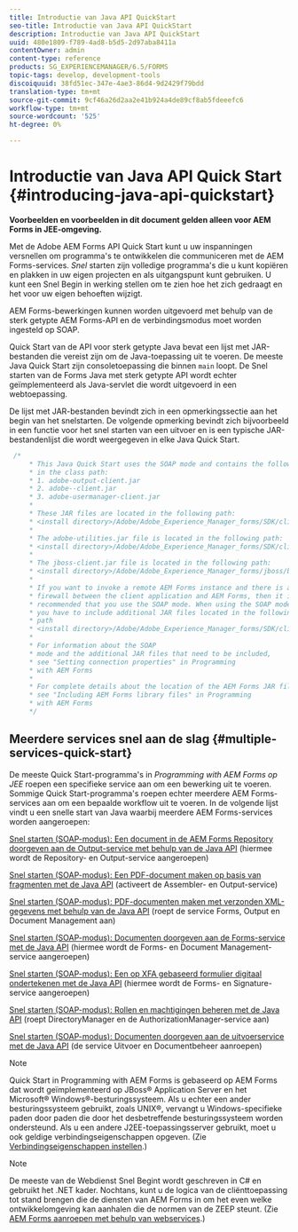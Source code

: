 ```yaml
---
title: Introductie van Java API QuickStart
seo-title: Introductie van Java API QuickStart
description: Introductie van Java API QuickStart
uuid: 480e1809-f789-4ad8-b5d5-2d97aba8411a
contentOwner: admin
content-type: reference
products: SG_EXPERIENCEMANAGER/6.5/FORMS
topic-tags: develop, development-tools
discoiquuid: 38fd51ec-347e-4ae3-86d4-9d2429f79bdd
translation-type: tm+mt
source-git-commit: 9cf46a26d2aa2e41b924a4de89cf8ab5fdeeefc6
workflow-type: tm+mt
source-wordcount: '525'
ht-degree: 0%

---
```



# Introductie van Java API Quick Start {#introducing-java-api-quickstart}

**Voorbeelden en voorbeelden in dit document gelden alleen voor AEM Forms in JEE-omgeving.**

Met de Adobe AEM Forms API Quick Start kunt u uw inspanningen versnellen om programma&#39;s te ontwikkelen die communiceren met de AEM Forms-services. *Snel* starten zijn volledige programma&#39;s die u kunt kopiëren en plakken in uw eigen projecten en als uitgangspunt kunt gebruiken. U kunt een Snel Begin in werking stellen om te zien hoe het zich gedraagt en het voor uw eigen behoeften wijzigt.

AEM Forms-bewerkingen kunnen worden uitgevoerd met behulp van de sterk getypte AEM Forms-API en de verbindingsmodus moet worden ingesteld op SOAP.

Quick Start van de API voor sterk getypte Java bevat een lijst met JAR-bestanden die vereist zijn om de Java-toepassing uit te voeren. De meeste Java Quick Start zijn consoletoepassing die binnen `main` loopt. De Snel starten van de Forms Java met sterk getypte API wordt echter geïmplementeerd als Java-servlet die wordt uitgevoerd in een webtoepassing.

De lijst met JAR-bestanden bevindt zich in een opmerkingssectie aan het begin van het snelstarten. De volgende opmerking bevindt zich bijvoorbeeld in een functie voor het snel starten van een uitvoer en is een typische JAR-bestandenlijst die wordt weergegeven in elke Java Quick Start.

```java
 /*
     * This Java Quick Start uses the SOAP mode and contains the following JAR files
     * in the class path:
     * 1. adobe-output-client.jar
     * 2. adobe--client.jar
     * 3. adobe-usermanager-client.jar
     *
     * These JAR files are located in the following path:
     * <install directory>/Adobe/Adobe_Experience_Manager_forms/SDK/client-libs/common
     *
     * The adobe-utilities.jar file is located in the following path:
     * <install directory>/Adobe/Adobe_Experience_Manager_forms/SDK/client-libs/jboss
     *
     * The jboss-client.jar file is located in the following path:
     * <install directory>/Adobe/Adobe_Experience_Manager_forms/jboss/bin/client
     *
     * If you want to invoke a remote AEM Forms instance and there is a
     * firewall between the client application and AEM Forms, then it is
     * recommended that you use the SOAP mode. When using the SOAP mode,
     * you have to include additional JAR files located in the following
     * path
     * <install directory>/Adobe/Adobe_Experience_Manager_forms/SDK/client-libs/thirdparty
     *
     * For information about the SOAP
     * mode and the additional JAR files that need to be included,
     * see "Setting connection properties" in Programming
     * with AEM Forms
     *
     * For complete details about the location of the AEM Forms JAR files,
     * see "Including AEM Forms library files" in Programming
     * with AEM Forms
     */
```

## Meerdere services snel aan de slag {#multiple-services-quick-start}

De meeste Quick Start-programma&#39;s in *Programming with AEM Forms op JEE* roepen een specifieke service aan om een bewerking uit te voeren. Sommige Quick Start-programma&#39;s roepen echter meerdere AEM Forms-services aan om een bepaalde workflow uit te voeren. In de volgende lijst vindt u een snelle start van Java waarbij meerdere AEM Forms-services worden aangeroepen:

[Snel starten (SOAP-modus): Een document in de AEM Forms Repository doorgeven aan de Output-service met behulp van de Java API](/help/forms/developing/output-service-java-api-quick.md#quick-start-soap-mode-passing-a-document-located-in-the-repository-to-the-output-service-using-the-java-api)  (hiermee wordt de Repository- en Output-service aangeroepen)

[Snel starten (SOAP-modus): Een PDF-document maken op basis van fragmenten met de Java API](/help/forms/developing/output-service-java-api-quick.md#quick-start-soap-mode-creating-a-pdf-document-based-on-fragments-using-the-java-api)  (activeert de Assembler- en Output-service)

[Snel starten (SOAP-modus): PDF-documenten maken met verzonden XML-gegevens met behulp van de Java API](/help/forms/developing/forms-service-api-quick-starts.md#quick-start-soap-mode-creating-pdf-documents-with-submitted-xml-data-using-the-java-api)  (roept de service Forms, Output en Document Management aan)

[Snel starten (SOAP-modus): Documenten doorgeven aan de Forms-service met de Java API](/help/forms/developing/forms-service-api-quick-starts.md#quick-start-soap-mode-passing-documents-to-the-forms-service-using-the-java-api)  (hiermee wordt de Forms- en Document Management-service aangeroepen)

[Snel starten (SOAP-modus): Een op XFA gebaseerd formulier digitaal ondertekenen met de Java API](/help/forms/developing/signature-service-java-api-quick.md#quick-start-soap-mode-digitally-signing-a-xfa-based-form-using-the-java-api)  (hiermee wordt de Forms- en Signature-service aangeroepen)

[Snel starten (SOAP-modus): Rollen en machtigingen beheren met de Java API](/help/forms/developing/user-manager-java-api-quick.md#quick-start-soap-mode-managing-roles-and-permissions-using-the-java-api)  (roept DirectoryManager en de AuthorizationManager-service aan)

[Snel starten (SOAP-modus): Documenten doorgeven aan de uitvoerservice met de Java API](/help/forms/developing/output-service-java-api-quick.md#quick-start-soap-mode-passing-documents-to-the-output-service-using-the-java-api)  (de service Uitvoer en Documentbeheer aanroepen)

>[!NOTE]
>
>Quick Start in Programming with AEM Forms is gebaseerd op AEM Forms dat wordt geïmplementeerd op JBoss® Application Server en het Microsoft® Windows®-besturingssysteem. Als u echter een ander besturingssysteem gebruikt, zoals UNIX®, vervangt u Windows-specifieke paden door paden die door het desbetreffende besturingssysteem worden ondersteund. Als u een andere J2EE-toepassingsserver gebruikt, moet u ook geldige verbindingseigenschappen opgeven. (Zie [Verbindingseigenschappen instellen](/help/forms/developing/invoking-aem-forms-using-java.md#setting-connection-properties).)

>[!NOTE]
>
>De meeste van de Webdienst Snel Begint wordt geschreven in C# en gebruikt het .NET kader. Nochtans, kunt u de logica van de cliënttoepassing tot stand brengen die de diensten van AEM Forms in om het even welke ontwikkelomgeving kan aanhalen die de normen van de ZEEP steunt. (Zie [AEM Forms aanroepen met behulp van webservices](/help/forms/developing/invoking-aem-forms-using-web.md#invoking-aem-forms-using-web-services).)

